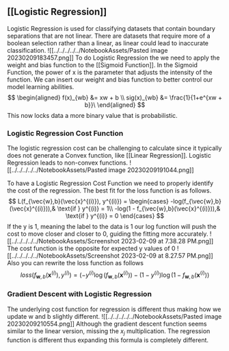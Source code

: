 
## [[Logistic Regression]]
Logistic Regression is used for classifying datasets that contain boundary separations that are not linear. There are datasets that require more of a boolean selection rather than a linear, as linear could lead to inaccurate classification.
![[../../../../../NotebookAssets/Pasted image 20230209183457.png]]
To do Logistic Regression the we need to apply the weight and bias function to the [[Sigmoid Function]]. In the Sigmoid Function, the power of x is the parameter that adjusts the intensity of the function. We can insert our weight and bias function to better control our model learning abilities.
$$
\begin{aligned}
f(x)_{wb} &= xw + b \\
sig(x)_{wb} &= \frac{1}{1+e^{xw + b}}\
\end{aligned}
$$
This now locks data a more binary value that is probabilistic.

### Logistic Regression Cost Function
The logistic regression cost can be challenging to calculate since it typically does not generate a Convex function, like [[Linear Regression]]. Logistic Regression leads to non-convex functions.
![[../../../../../NotebookAssets/Pasted image 20230209191044.png]]

To have a Logistic Regression Cost Function we need to properly identify the cost of the regression. The best fit for the loss function is as follows.
$$
L(f_{\vec{w},b}(\vec{x}^{(i)}), y^{(i)}) = \begin{cases}
    -log(f_{\vec{w},b}(\vec{x}^{(i)})),& \text{if } y^{(i)} = 1\\
    -log(1 - f_{\vec{w},b}(\vec{x}^{(i)})),& \text{if } y^{(i)} = 0
\end{cases}
$$
If the y is 1, meaning the label to the data is 1 our log function will push the cost to move closer and closer to 0, guiding the fitting more accurately.
![[../../../../../NotebookAssets/Screenshot 2023-02-09 at 7.38.28 PM.png]]
The cost function is the opposite for expected y values of 0
![[../../../../../NotebookAssets/Screenshot 2023-02-09 at 8.27.57 PM.png]]
Also you can rewrite the loss function as follows
$$loss(f_{\mathbf{w},b}(\mathbf{x}^{(i)}), y^{(i)}) = (-y^{(i)} \log\left(f_{\mathbf{w},b}\left( \mathbf{x}^{(i)} \right) \right) - \left( 1 - y^{(i)}\right) \log \left( 1 - f_{\mathbf{w},b}\left( \mathbf{x}^{(i)} \right) \right)$$
### Gradient Descent with Logistic Regression 
The underlying cost function for regression is different thus making how we update w and b slightly different.
![[../../../../../NotebookAssets/Pasted image 20230209210554.png]]
Although the gradient descent function seems similar to the linear version, missing the $x_j$ multiplication. The regression function is different thus expanding this formula is completely different.

